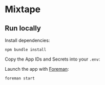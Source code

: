 Mixtape
=======

Run locally
-----------

Install dependencies:

    npm bundle install

Copy the App IDs and Secrets into your `.env`:

Launch the app with [Foreman](http://blog.daviddollar.org/2011/05/06/introducing-foreman.html):

    foreman start